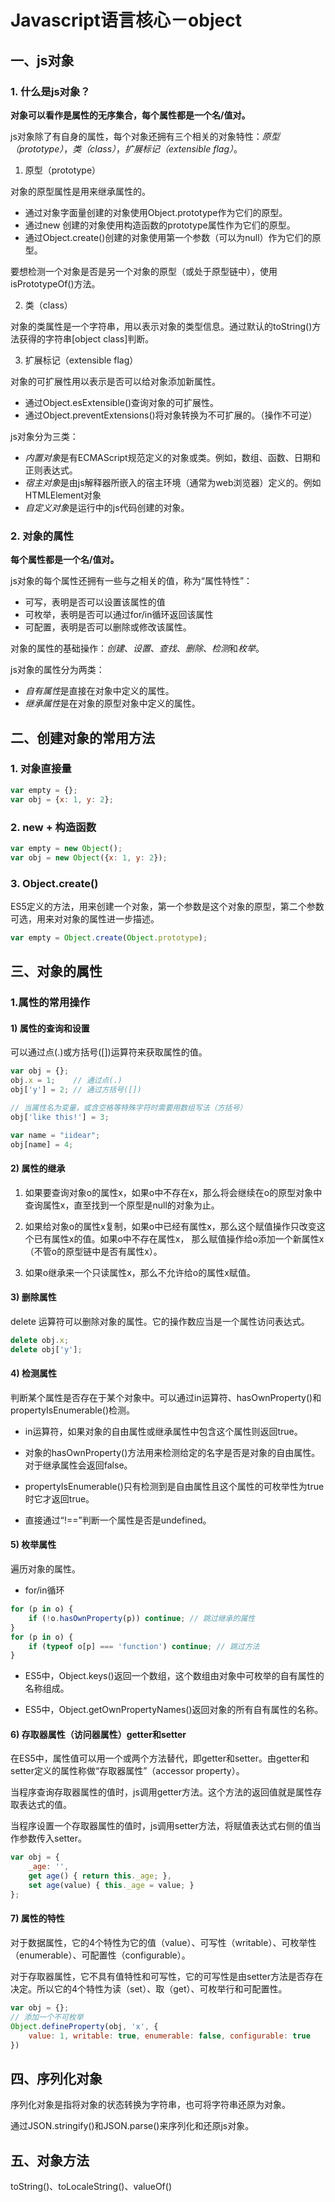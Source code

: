 # Javascript语言核心－object

## 一、js对象

### 1. 什么是js对象？

**对象可以看作是属性的无序集合，每个属性都是一个名/值对。**

js对象除了有自身的属性，每个对象还拥有三个相关的对象特性：*原型（prototype）*，*类（class）*，*扩展标记（extensible flag）*。

1. 原型（prototype）

对象的原型属性是用来继承属性的。

- 通过对象字面量创建的对象使用Object.prototype作为它们的原型。
- 通过new 创建的对象使用构造函数的prototype属性作为它们的原型。
- 通过Object.create()创建的对象使用第一个参数（可以为null）作为它们的原型。

要想检测一个对象是否是另一个对象的原型（或处于原型链中），使用isPrototypeOf()方法。

2. 类（class）

对象的类属性是一个字符串，用以表示对象的类型信息。通过默认的toString()方法获得的字符串[object class]判断。

3. 扩展标记（extensible flag）

对象的可扩展性用以表示是否可以给对象添加新属性。

- 通过Object.esExtensible()查询对象的可扩展性。
- 通过Object.preventExtensions()将对象转换为不可扩展的。（操作不可逆）

js对象分为三类：

- *内置对象*是有ECMAScript规范定义的对象或类。例如，数组、函数、日期和正则表达式。
- *宿主对象*是由js解释器所嵌入的宿主环境（通常为web浏览器）定义的。例如HTMLElement对象
- *自定义对象*是运行中的js代码创建的对象。


### 2. 对象的属性

**每个属性都是一个名/值对。**

js对象的每个属性还拥有一些与之相关的值，称为“属性特性”：

- 可写，表明是否可以设置该属性的值
- 可枚举，表明是否可以通过for/in循环返回该属性
- 可配置，表明是否可以删除或修改该属性。

对象的属性的基础操作：*创建*、*设置*、*查找*、*删除*、*检测*和*枚举*。

js对象的属性分为两类：

- *自有属性*是直接在对象中定义的属性。
- *继承属性*是在对象的原型对象中定义的属性。


## 二、创建对象的常用方法

### 1. 对象直接量

```javascript
var empty = {};
var obj = {x: 1, y: 2};
```

### 2. new + 构造函数

```javascript
var empty = new Object();
var obj = new Object({x: 1, y: 2});
```

### 3. Object.create()

ES5定义的方法，用来创建一个对象，第一个参数是这个对象的原型，第二个参数可选，用来对对象的属性进一步描述。

```javascript
var empty = Object.create(Object.prototype);
```

## 三、对象的属性

### 1.属性的常用操作

#### 1) 属性的查询和设置

可以通过点(.)或方括号([])运算符来获取属性的值。

```javascript
var obj = {};
obj.x = 1;    // 通过点(.)
obj['y'] = 2; // 通过方括号([])

// 当属性名为变量，或含空格等特殊字符时需要用数组写法（方括号）
obj['like this!'] = 3;

var name = "iidear";
obj[name] = 4;
```

#### 2) 属性的继承

1. 如果要查询对象o的属性x，如果o中不存在x，那么将会继续在o的原型对象中查询属性x，直至找到一个原型是null的对象为止。

2. 如果给对象o的属性x复制，如果o中已经有属性x，那么这个赋值操作只改变这个已有属性x的值。如果o中不存在属性x，
那么赋值操作给o添加一个新属性x（不管o的原型链中是否有属性x）。

3. 如果o继承来一个只读属性x，那么不允许给o的属性x赋值。

#### 3) 删除属性

delete 运算符可以删除对象的属性。它的操作数应当是一个属性访问表达式。

```javascript
delete obj.x;
delete obj['y'];
```

#### 4) 检测属性

判断某个属性是否存在于某个对象中。可以通过in运算符、hasOwnProperty()和propertyIsEnumerable()检测。

- in运算符，如果对象的自由属性或继承属性中包含这个属性则返回true。

- 对象的hasOwnProperty()方法用来检测给定的名字是否是对象的自由属性。对于继承属性会返回false。

- propertyIsEnumerable()只有检测到是自由属性且这个属性的可枚举性为true时它才返回true。

- 直接通过“!==”判断一个属性是否是undefined。

#### 5) 枚举属性

遍历对象的属性。

- for/in循环

```javascript
for (p in o) {
    if (!o.hasOwnProperty(p)) continue; // 跳过继承的属性
}
for (p in o) {
    if (typeof o[p] === 'function') continue; // 跳过方法
}
```

- ES5中，Object.keys()返回一个数组，这个数组由对象中可枚举的自有属性的名称组成。

- ES5中，Object.getOwnPropertyNames()返回对象的所有自有属性的名称。

#### 6) 存取器属性（访问器属性）getter和setter

在ES5中，属性值可以用一个或两个方法替代，即getter和setter。由getter和setter定义的属性称做“存取器属性”（accessor property）。

当程序查询存取器属性的值时，js调用getter方法。这个方法的返回值就是属性存取表达式的值。

当程序设置一个存取器属性的值时，js调用setter方法，将赋值表达式右侧的值当作参数传入setter。

```javascript
var obj = {
    _age: '',
    get age() { return this._age; },
    set age(value) { this._age = value; }
};
```

#### 7) 属性的特性

对于数据属性，它的4个特性为它的值（value）、可写性（writable）、可枚举性（enumerable）、可配置性（configurable）。

对于存取器属性，它不具有值特性和可写性，它的可写性是由setter方法是否存在决定。所以它的4个特性为读（set）、取（get）、可枚举行和可配置性。

```javascript
var obj = {};
// 添加一个不可枚举
Object.defineProperty(obj, 'x', {
    value: 1, writable: true, enumerable: false, configurable: true
})
```



## 四、序列化对象

序列化对象是指将对象的状态转换为字符串，也可将字符串还原为对象。

通过JSON.stringify()和JSON.parse()来序列化和还原js对象。

## 五、对象方法
toString()、toLocaleString()、valueOf()